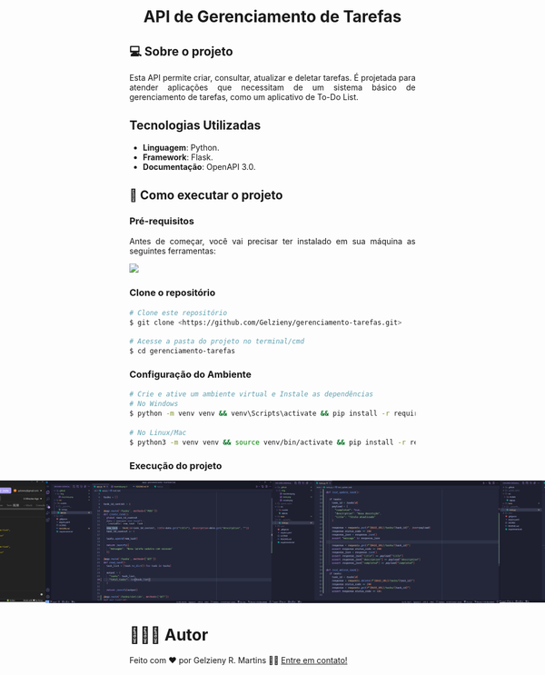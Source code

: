 <strong><h1 align="center"> API de Gerenciamento de Tarefas </h1></strong>

## 💻 Sobre o projeto

<p align="justify">
Esta API permite criar, consultar, atualizar e deletar tarefas. É projetada para atender aplicações que necessitam de um sistema básico de gerenciamento de tarefas, como um aplicativo de To-Do List.
</p>

## Tecnologias Utilizadas

- **Linguagem**: Python.
- **Framework**: Flask.
- **Documentação**: OpenAPI 3.0.

## 🚀 Como executar o projeto

### Pré-requisitos

<p align="justify">Antes de começar, você vai precisar ter instalado em sua máquina as seguintes ferramentas:</p>

<a href="https://skillicons.dev">
  <img src="https://skillicons.dev/icons?i=git,vscode,python,postman" />
</a>

### Clone o repositório

````bash
# Clone este repositório
$ git clone <https://github.com/Gelzieny/gerenciamento-tarefas.git>

# Acesse a pasta do projeto no terminal/cmd
$ cd gerenciamento-tarefas
````

### Configuração do Ambiente

````bash
# Crie e ative um ambiente virtual e Instale as dependências
# No Windows
$ python -m venv venv && venv\Scripts\activate && pip install -r requirements.txt

# No Linux/Mac 
$ python3 -m venv venv && source venv/bin/activate && pip install -r requirements.txt
````

### Execução do projeto

<p align="center" style="display: flex; align-items: flex-start; justify-content: center;">
  <img src="./.github/img/insominia.png" width="400px" alt="Tela do insominia listando todas as tarefas" />

  <img src="./.github/img/vscode.png" width="400px" alt="tela do vscode com a função de cadastrar e listar todas as tarefas" />

  <img src="./.github/img/image.png" width="400px" alt="Tela do vscode de teste todas as tarefas" />

  <img src="./.github/img/teste.png" width="400px" alt="Tela com retorno de todas as funções de teste" />
</p>

# 🧑🏻‍💻 Autor

Feito com ❤️ por Gelzieny R. Martins 👋🏽 [Entre em contato!](https://www.linkedin.com/in/gelzieny-r-martins-180551106/)